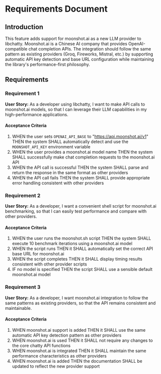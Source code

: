 # Requirements Document

## Introduction

This feature adds support for moonshot.ai as a new LLM provider to libchatty. Moonshot.ai is a Chinese AI company that provides OpenAI-compatible chat completion APIs. The integration should follow the same pattern as existing providers (Groq, Fireworks, Mistral, etc.) by supporting automatic API key detection and base URL configuration while maintaining the library's performance-first philosophy.

## Requirements

### Requirement 1

**User Story:** As a developer using libchatty, I want to make API calls to moonshot.ai models, so that I can leverage their LLM capabilities in my high-performance applications.

#### Acceptance Criteria

1. WHEN the user sets `OPENAI_API_BASE` to "https://api.moonshot.ai/v1" THEN the system SHALL automatically detect and use the `MOONSHOT_API_KEY` environment variable
2. WHEN the user provides a moonshot.ai model name THEN the system SHALL successfully make chat completion requests to the moonshot.ai API
3. WHEN the API call is successful THEN the system SHALL parse and return the response in the same format as other providers
4. WHEN the API call fails THEN the system SHALL provide appropriate error handling consistent with other providers

### Requirement 2

**User Story:** As a developer, I want a convenient shell script for moonshot.ai benchmarking, so that I can easily test performance and compare with other providers.

#### Acceptance Criteria

1. WHEN the user runs the moonshot.sh script THEN the system SHALL execute 10 benchmark iterations using a moonshot.ai model
2. WHEN the script runs THEN it SHALL automatically set the correct API base URL for moonshot.ai
3. WHEN the script completes THEN it SHALL display timing results consistent with other provider scripts
4. IF no model is specified THEN the script SHALL use a sensible default moonshot.ai model

### Requirement 3

**User Story:** As a developer, I want moonshot.ai integration to follow the same patterns as existing providers, so that the API remains consistent and maintainable.

#### Acceptance Criteria

1. WHEN moonshot.ai support is added THEN it SHALL use the same automatic API key detection pattern as other providers
2. WHEN moonshot.ai is used THEN it SHALL not require any changes to the core chatty API functions
3. WHEN moonshot.ai is integrated THEN it SHALL maintain the same performance characteristics as other providers
4. WHEN moonshot.ai is added THEN the documentation SHALL be updated to reflect the new provider support